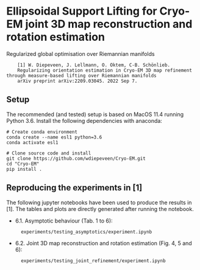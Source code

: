 Ellipsoidal Support Lifting for Cryo-EM joint 3D map reconstruction and rotation estimation
=========================================

Regularized global optimisation over Riemannian manifolds

        [1] W. Diepeveen, J. Lellmann, O. Öktem, C-B. Schönlieb.  
        Regularizing orientation estimation in Cryo-EM 3D map refinement through measure-based lifting over Riemannian manifolds
        arXiv preprint arXiv:2209.03045. 2022 Sep 7.

Setup
-----

The recommended (and tested) setup is based on MacOS 11.4 running Python 3.6. Install the following dependencies with anaconda:

    # Create conda environment
    conda create --name esl1 python=3.6
    conda activate esl1

    # Clone source code and install
    git clone https://github.com/wdiepeveen/Cryo-EM.git
    cd "Cryo-EM"
    pip install .


Reproducing the experiments in [1]
----------------------------------

The following jupyter notebooks have been used to produce the results in [1]. 
The tables and plots are directly generated after running the notebook. 

* 6.1. Asymptotic behaviour (Tab. 1 to 6):

        experiments/testing_asymptotics/experiment.ipynb

* 6.2. Joint 3D map reconstruction and rotation estimation (Fig. 4, 5 and 6):

        experiments/testing_joint_refinement/experiment.ipynb
